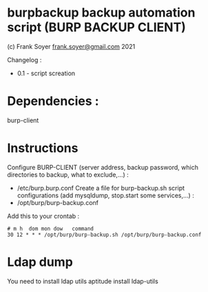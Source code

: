 # burpbackup backup automation script (BURP BACKUP CLIENT)
(c) Frank Soyer <frank.soyer@gmail.com> 2021

Changelog :
* 0.1 - script screation

# Dependencies :
burp-client

# Instructions
Configure BURP-CLIENT (server address, backup password, which directories to backup, what to exclude,...) :
* /etc/burp.burp.conf
Create a file for burp-backup.sh script configurations (add mysqldump, stop.start some services,...) :
* /opt/burp/burp-backup.conf

Add this to your crontab :

    # m h  dom mon dow   command
    30 12 * * * /opt/burp/burp-backup.sh /opt/burp/burp-backup.conf

# Ldap dump
You need to install ldap utils
 aptitude install ldap-utils
